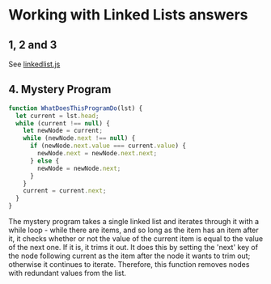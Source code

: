 # Working with Linked Lists answers

## 1, 2 and 3

See [linkedlist.js](./linkedlist.js)

## 4. Mystery Program

```javascript
function WhatDoesThisProgramDo(lst) {
  let current = lst.head;
  while (current !== null) {
    let newNode = current;
    while (newNode.next !== null) {
      if (newNode.next.value === current.value) {
        newNode.next = newNode.next.next;
      } else {
        newNode = newNode.next;
      }
    }
    current = current.next;
  }
}
```

The mystery program takes a single linked list and iterates through it with a while loop - while there are items, and so long as the item has an item after it, it checks whether or not the value of the current item is equal to the value of the next one. If it is, it trims it out. It does this by setting the 'next' key of the node following current as the item after the node it wants to trim out; otherwise it continues to iterate. Therefore, this function removes nodes with redundant values from the list.